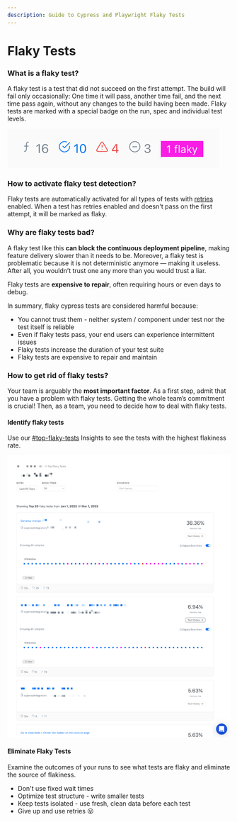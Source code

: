 ```yaml
---
description: Guide to Cypress and Playwright Flaky Tests
---
```


# Flaky Tests

### What is a flaky test?

A flaky test is a test that did not succeed on the first attempt. The build will fail only occasionally: One time it will pass, another time fail, and the next time pass again, without any changes to the build having been made. Flaky tests are marked with a special badge on the run, spec and individual test levels.

![Run Summary with 1 flaky test detected](<../.gitbook/assets/cypress-flaky-tests (1).png>)

### How to activate flaky test detection?

Flaky tests are automatically activated for all types of tests with [retries](https://docs.cypress.io/guides/guides/test-retries#How-It-Works) enabled. When a test has retries enabled and doesn't pass on the first attempt, it will be marked as flaky.&#x20;

### Why are flaky tests bad?

A flaky test like this **can block the continuous deployment pipeline**, making feature delivery slower than it needs to be. Moreover, a flaky test is problematic because it is not deterministic anymore — making it useless. After all, you wouldn’t trust one any more than you would trust a liar.

Flaky tests are **expensive to repair**, often requiring hours or even days to debug.&#x20;

In summary, flaky cypress tests are considered harmful because:

* You cannot trust them - neither system / component under test nor the test itself is reliable
* Even if flaky tests pass, your end users can experience intermittent issues
* Flaky tests increase the duration of your test suite
* Flaky tests are expensive to repair and maintain

### How to get rid of flaky tests?

Your team is arguably the **most important factor**. As a first step, admit that you have a problem with flaky tests. Getting the whole team’s commitment is crucial! Then, as a team, you need to decide how to deal with flaky tests.

#### Identify flaky tests

Use our [#top-flaky-tests](../insights/insights-and-analytics.md#top-flaky-tests "mention") Insights to see the tests with the highest flakiness rate.&#x20;

![Flaky Tests Insights](../.gitbook/assets/cypress-flaky-tests.png)

#### Eliminate Flaky Tests

Examine the outcomes of your runs to see what tests are flaky and eliminate the source of flakiness.

* Don't use fixed wait times
* Optimize test structure - write smaller tests
* Keep tests isolated - use fresh, clean data before each test
* Give up and use retries 😛
